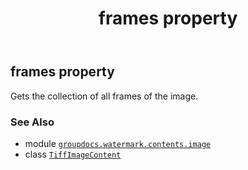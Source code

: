 ﻿---
title: frames property
second_title: GroupDocs.Watermark for Python via .NET API References
description: 
type: docs
url: /python-net/groupdocs.watermark.contents.image/tiffimagecontent/frames/
is_root: false
weight: 50
---

## frames property


Gets the collection of all frames of the image.

### See Also
* module [`groupdocs.watermark.contents.image`](../../)
* class [`TiffImageContent`](/watermark/python-net/groupdocs.watermark.contents.image/tiffimagecontent)
